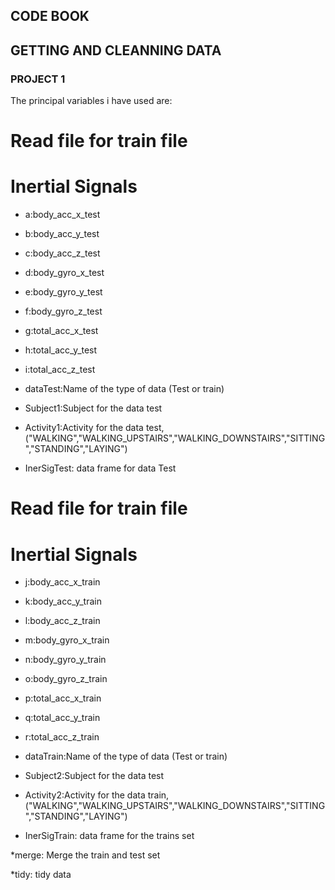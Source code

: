 ## CODE BOOK
##   GETTING AND CLEANNING DATA
###    PROJECT 1

The principal variables i have used are:

# Read file for train file
# Inertial Signals


* a:body_acc_x_test
* b:body_acc_y_test
* c:body_acc_z_test
* d:body_gyro_x_test
* e:body_gyro_y_test
* f:body_gyro_z_test
* g:total_acc_x_test
* h:total_acc_y_test
* i:total_acc_z_test
* dataTest:Name of the type of data (Test or train)

* Subject1:Subject for the data test
* Activity1:Activity for the data test, ("WALKING","WALKING_UPSTAIRS","WALKING_DOWNSTAIRS","SITTING","STANDING","LAYING")

* InerSigTest: data frame for data Test

# Read file for train file
# Inertial Signals

* j:body_acc_x_train
* k:body_acc_y_train
* l:body_acc_z_train
* m:body_gyro_x_train
* n:body_gyro_y_train
* o:body_gyro_z_train
* p:total_acc_x_train
* q:total_acc_y_train
* r:total_acc_z_train
* dataTrain:Name of the type of data (Test or train)
* Subject2:Subject for the data test
* Activity2:Activity for the data train, ("WALKING","WALKING_UPSTAIRS","WALKING_DOWNSTAIRS","SITTING","STANDING","LAYING")

* InerSigTrain: data frame for the trains set

*merge: Merge the train and test set

*tidy: tidy data
